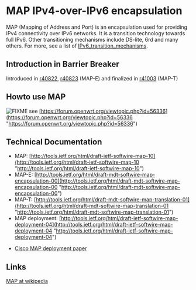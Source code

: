 # MAP IPv4-over-IPv6 encapsulation

MAP (Mapping of Address and Port) is an encapsulation used for providing IPv4 connectivity over IPv6 networks. It is a transition technology towards full IPv6. Other transitioning mechanisms include DS-lite, 6rd and many others. For more, see a list of [IPv6\_transition\_mechanisms](https://en.wikipedia.org/wiki/IPv6_transition_mechanisms "https://en.wikipedia.org/wiki/IPv6_transition_mechanisms").

## Introduction in Barrier Breaker

Introduced in [r40822](https://dev.openwrt.org/changeset/40822/ "https://dev.openwrt.org/changeset/40822/"), [r40823](https://dev.openwrt.org/changeset/40823/ "https://dev.openwrt.org/changeset/40823/") (MAP-E) and finalized in [r41003](https://dev.openwrt.org/changeset/41003/ "https://dev.openwrt.org/changeset/41003/") (MAP-T)

## Howto use MAP

![FIXME](/lib/images/smileys/fixme.svg) see [https://forum.openwrt.org/viewtopic.php?id=56336](https://forum.openwrt.org/viewtopic.php?id=56336 "https://forum.openwrt.org/viewtopic.php?id=56336")

## Technical Documentation

- MAP: [http://tools.ietf.org/html/draft-ietf-softwire-map-10](http://tools.ietf.org/html/draft-ietf-softwire-map-10 "http://tools.ietf.org/html/draft-ietf-softwire-map-10")
- MAP-E: [http://tools.ietf.org/html/draft-mdt-softwire-map-encapsulation-00](http://tools.ietf.org/html/draft-mdt-softwire-map-encapsulation-00 "http://tools.ietf.org/html/draft-mdt-softwire-map-encapsulation-00")
- MAP-T: [http://tools.ietf.org/html/draft-mdt-softwire-map-translation-01](http://tools.ietf.org/html/draft-mdt-softwire-map-translation-01 "http://tools.ietf.org/html/draft-mdt-softwire-map-translation-01")
- MAP deployment: [http://tools.ietf.org/html/draft-ietf-softwire-map-deployment-04](http://tools.ietf.org/html/draft-ietf-softwire-map-deployment-04 "http://tools.ietf.org/html/draft-ietf-softwire-map-deployment-04")

<!--THE END-->

- [Cisco MAP deployment paper](http://www.cisco.com/c/en/us/td/docs/ios-xml/ios/ipaddr_nat/configuration/xe-3s/asr1000/nat-xe-3s-asr1k-book/ip-nat-divi-v4v6.pdf "http://www.cisco.com/c/en/us/td/docs/ios-xml/ios/ipaddr_nat/configuration/xe-3s/asr1000/nat-xe-3s-asr1k-book/ip-nat-divi-v4v6.pdf")

## Links

[MAP at wikipedia](https://en.wikipedia.org/wiki/Mapping_of_Address_and_Port "https://en.wikipedia.org/wiki/Mapping_of_Address_and_Port")
